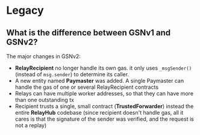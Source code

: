 # Legacy

## What is the difference between GSNv1 and GSNv2?

The major changes in GSNv2:

- **RelayRecipient** no longer handle its own gas. it only uses `_msgSender()` (instead of `msg.sender`) to determine its caller.
- A new entity named **Paymaster** was added. A single Paymaster can handle the gas of one or several RelayRecipient contracts
- Relays can have multiple worker addresses, so that they can have more than one outstanding tx
- Recipient trusts a single, small contract (**TrustedForwarder**) instead the entire **RelayHub** codebase (since recipient doesn't handle gas, all it cares is that the signature of the sender was verified, and the request is not a replay)
